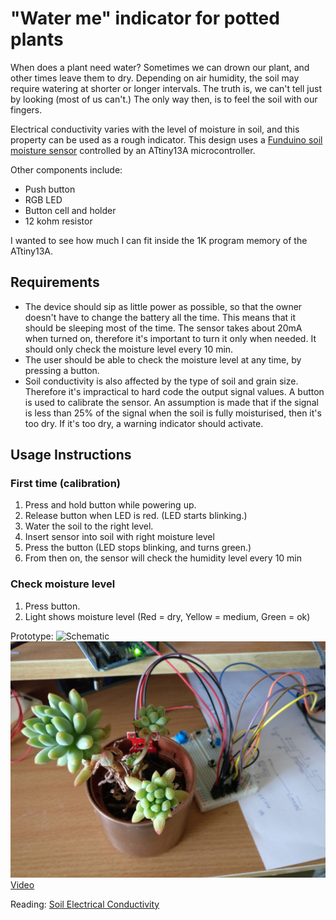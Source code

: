 # "Water me" indicator for potted plants

When does a plant need water? Sometimes we can drown our plant, and other times leave them to dry. Depending on air humidity, the soil may require watering at shorter or longer intervals. The truth is, we can't tell just by looking (most of us can't.) The only way then, is to feel the soil with our fingers.

Electrical conductivity varies with the level of moisture in soil, and this property can be used as a rough indicator. This design uses a 
[Funduino soil moisture sensor](http://www.greenelectronicstore.com/sensors/766-funduino-soil-moisture-sensor.html) controlled by an ATtiny13A microcontroller. 

Other components include:
- Push button
- RGB LED
- Button cell and holder
- 12 kohm resistor

I wanted to see how much I can fit inside the 1K program memory of the ATtiny13A. 

## Requirements
- The device should sip as little power as possible, so that the owner doesn't have to change the battery all the time. This means that it should be sleeping most of the time. The sensor takes about 20mA when turned on, therefore it's important to turn it only when needed.  It should only check the moisture level every 10 min.
- The user should be able to check the moisture level at any time, by pressing a button.
- Soil conductivity is also affected by the type of soil and grain size. Therefore it's impractical to hard code the output signal values. A button is used to calibrate the sensor. An assumption is made that if the signal is less than 25% of the signal when the soil is fully moisturised, then it's too dry. If it's too dry, a warning indicator should activate.

## Usage Instructions
### First time (calibration)
1) Press and hold button while powering up. 
2) Release button when LED is red. (LED starts blinking.)
3) Water the soil to the right level.
4) Insert sensor into soil with right moisture level
5) Press the button (LED stops blinking, and turns green.)
6) From then on, the sensor will check the humidity level every 10 min

### Check moisture level
1) Press button.
2) Light shows moisture level (Red = dry, Yellow = medium, Green = ok)



Prototype:
![Schematic](https://github.com/bot1131357/water_me_indicator/blob/master/schematic.jpg)
![Prototype](https://github.com/bot1131357/water_me_indicator/blob/master/prototype.jpg)
[Video](https://photos.app.goo.gl/yZkzm7XO45P768l03)



Reading:
[Soil Electrical Conductivity](https://pubs.ext.vt.edu/content/dam/pubs_ext_vt_edu/442/442-508/442-508_pdf.pdf)
